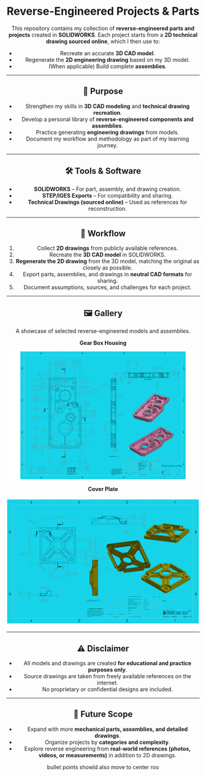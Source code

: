<div align="center">

# Reverse-Engineered Projects & Parts

This repository contains my collection of **reverse-engineered parts and projects** created in **SOLIDWORKS**.
Each project starts from a **2D technical drawing sourced online**, which I then use to:

* Recreate an accurate **3D CAD model**.
* Regenerate the **2D engineering drawing** based on my 3D model.
* (When applicable) Build complete **assemblies**.

---

## 📌 Purpose

* Strengthen my skills in **3D CAD modeling** and **technical drawing recreation**.
* Develop a personal library of **reverse-engineered components and assemblies**.
* Practice generating **engineering drawings** from models.
* Document my workflow and methodology as part of my learning journey.

---

## 🛠️ Tools & Software

* **SOLIDWORKS** – For part, assembly, and drawing creation.
* **STEP/IGES Exports** – For compatibility and sharing.
* **Technical Drawings (sourced online)** – Used as references for reconstruction.

---

## 📖 Workflow

1. Collect **2D drawings** from publicly available references.
2. Recreate the **3D CAD model** in SOLIDWORKS.
3. **Regenerate the 2D drawing** from the 3D model, matching the original as closely as possible.
4. Export parts, assemblies, and drawings in **neutral CAD formats** for sharing.
5. Document assumptions, sources, and challenges for each project.

---

## 🖼️ Gallery

A showcase of selected reverse-engineered models and assemblies.



**Gear Box Housing** 

<img src="Gearbox Housing Cover Plate/Gearbox Housing Cover Plate.JPG" alt="Gearbox Housing Cover Plate" width="500"/>

**Cover Plate** 

<img src="Cover Plate (Exercise 257)/EXERCISE 257 REGENRATED.JPG" alt="EXERCISE 257 REGENRATED.JPG" width="500"/>





---

## ⚠️ Disclaimer

* All models and drawings are created **for educational and practice purposes only**.
* Source drawings are taken from freely available references on the internet.
* No proprietary or confidential designs are included.

---

## 🚀 Future Scope

* Expand with more **mechanical parts, assemblies, and detailed drawings**.
* Organize projects by **categories and complexity**.
* Explore reverse engineering from **real-world references (photos, videos, or measurements)** in addition to 2D drawings.

bullet points showld also move to center roo
